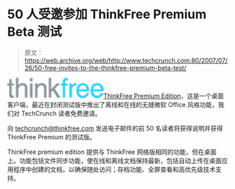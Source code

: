 # 50 人受邀参加 ThinkFree Premium Beta 测试

> 原文：<https://web.archive.org/web/http://www.techcrunch.com:80/2007/07/26/50-free-invites-to-the-thinkfree-premium-beta-test/>

[![thinkfreelogo.png](img/078442ad1ad0f7a1df73af3a92c35783.png)](https://web.archive.org/web/20160325181411/http://thinkfree.com/)[ThinkFree Premium Edition](https://web.archive.org/web/20160325181411/http://www.thinkfree.com/common/betauser.tfo?method=goBetaPremiumRequestDesc)，这是一个桌面客户端，最近在封闭测试版中推出了离线和在线的无缝微软 Office 风格功能，我们对 TechCrunch 读者免费邀请。

向 techcrunch@thinkfree.com 发送电子邮件的前 50 名读者将获得说明并获得 ThinkFree Premium 的测试版。

ThinkFree premium edition 提供与 ThinkFree 网络版相同的功能，但在桌面上。功能包括文件同步功能，使在线和离线文档保持最新，包括自动上传在桌面应用程序中创建的文档，以确保随处访问；存档功能、全屏查看和高优先级技术支持。